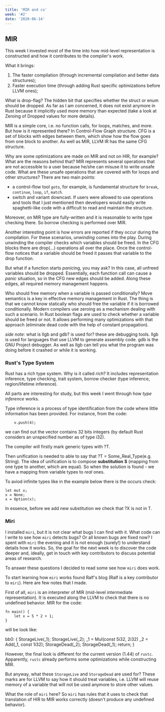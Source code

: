 ```yaml
---
title: 'MIR and co'
week: '#2'
date: '2020-06-14'
---
```


## MIR

This week I invested most of the time into how mid-level representation is constructed and how it contributes to the compiler's work.

What it brings:
1. The faster compilation (through incremental compilation and better data structures);
2. Faster execution time (through adding Rust specific optimizations before LLVM ones);


What is drop-flag? 
The hidden bit that specifies whether the struct or enum should be dropped. As far as I am concerned, it does not exist anymore in Rust because it implicitly used more memory than expected (take a look at Zeroing of Dropped values for more details).

MIR is a simple core, i.e. no function calls, for loops, matches, and more. But how is it represented there?
In Control-Flow Graph structure. CFG is a set of blocks with edges between them, which show how the flow goes from one block to another. As well as MIR, LLVM IR has the same CFG structure.

Why are some optimizations are made on MIR and not on HIR, for example? What are the reasons behind that?
MIR represents several operations that are not accessible to a user because he/she can misuse it to write unsafe code.
What are these unsafe operations that are covered with for loops and other structures? There are two main points:
- a control-flow tool `goto`, for example, is fundamental structure for `break`, `continue`, `loop`, `if`, `match`.
- switch and variant downcast. 
If users were allowed to use operations and tools that I just mentioned then developers would easily write spaghetti-like code with a difficult to read and maintain the structure.

Moreover, on MIR type are fully-written and it is reasonable to write type checking there. So borrow checking is performed over MIR.

Another interesting point is how errors are reported if they occur during the compilation. For these scenarios, _unwinding_ comes into the play. During unwinding the compiler checks which variables should be freed. In the CFG blocks there are drop(...) operations all over the place. Once the control-flow notices that a variable should be freed it passes that variable to the drop function.
	
But what if a function starts *panic*ing, you may ask? 
In this case, all unfreed variables should be dropped. Essentially, each function call can cause a _panic_ situation, so in the CFG new edges should be added. Along these edges, all required memory management happens.

Who should free memory when a variable is passed conditionally?
Move semantics is a key in effective memory management in Rust. The thing is that we cannot know statically who should free the variable if it is borrowed conditionally. Modern compilers use zeroing as a mechanism dealing with such a scenario.
In Rust boolean flags are used to check whether a variable should be freed or not. It allows performing many optimizations with that approach (eliminate dead code with the help of constant propagation). 

_side note_: what is llgb and gdb? is used for?
these are debugging tools. llgb is used for languages that use LLVM to generate assembly code. 
gdb is the GNU Project debugger. As well as llgb can tell you what the program was doing before it crashed or while it is working.


### Rust's Type System
Rust has a rich type system. Why is it called _rich_?
It includes representation inference, type checking, trait system, borrow checker (type inference, region/lifetime inference). 

All parts are interesting for study, but this week I went through how *type inference* works.

Type inference is a process of type identification from the code where little information has been provided. For instance, from the code:
``` let mut v = vec![];
	v.push(4); 
```
we can find out the vector contains 32 bits integers (by default Rust considers an unspecified number as of type i32).

The compiler will firstly mark generic types with ?T.

Then unification is needed to able to say that ?T = Some_Real_Type(e.g. String). The idea of unification is to compose **substitution** **S** (mapping from one type to another, which are equal). 
So when the solution is found - we have a mapping from variable types to _real_ ones.

To aviod infinite types like in the example below there is the occurs check:

```
let mut x;
x = None;
x = Option(x);
```

In essence, before we add new substitution we check that ?X is not in T.


### Miri
I installed `miri`, but it is not clear what bugs I can find with it. What code can I write to see how `miri` detects bugs? Or all known bugs are fixed now?
I spent with `miri` the evening and it is not enough (surely!) to understand details how it works. So, the goal for the next week is to discover the code deeper and, ideally, get in touch with key contributors to discuss potential areas of research.

To answer these questions I decided to read some see how `miri` does work. 

To start learning how `miri` works found Ralf's blog (Ralf is a key contributor to `miri`). 
Here are few notes that I made. 

First of all, `miri` is an interpreter of MIR (mid-level intermediate representation). It is executed along the LLVM to check that there is no undefined behavior. 
MIR for the code:
```
fn main() {
	let x = 5 * 2 + 1;
}
```

will be look like:

 bb0: {
    StorageLive(_1);
    StorageLive(_2);
    _1 = Mul(const 5i32, 2i32)
    _2 = Add(_1, const 1i32); 
    StorageDead(_2);
    StorageDead(_1);
    return;
 }

However, the final look is different for the current version (1.44) of `rustc`. Apparently, `rustc`  already performs some optimizations while constructing MIR. 

But anyway, what these `StorageLive` and `StorageDead` are used for?  These marks are for LLVM to say how it should treat variables, i.e. LLVM will reuse memory of a variable that will not be used anymore to store other values. 

What the role of `miri` here? So `miri` has rules that it uses to check that translation of HIR to MIR works correctly (doesn't produce any undefined behavior).

